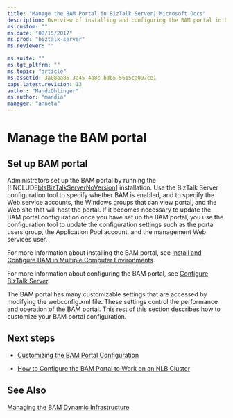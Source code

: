 ```yaml
---
title: "Manage the BAM Portal in BizTalk Server| Microsoft Docs"
description: Overview of installing and configuring the BAM portal in BizTalk Server
ms.custom: ""
ms.date: "08/15/2017"
ms.prod: "biztalk-server"
ms.reviewer: ""

ms.suite: ""
ms.tgt_pltfrm: ""
ms.topic: "article"
ms.assetid: 3a08aa85-3a45-4a8c-bdb5-5615ca097ce1
caps.latest.revision: 13
author: "MandiOhlinger"
ms.author: "mandia"
manager: "anneta"
---
```

# Manage the BAM portal

## Set up BAM portal
Administrators set up the BAM portal by running the [!INCLUDE[btsBizTalkServerNoVersion](../includes/btsbiztalkservernoversion-md.md)] installation. Use the BizTalk Server configuration tool to specify whether BAM is enabled, and to specify the Web service accounts, the Windows groups that can view portal, and the Web site that will host the portal. If it becomes necessary to update the BAM portal configuration once you have set up the BAM portal, you use the configuration tool to update the configuration settings such as the portal users group, the Application Pool account, and the management Web services user.

 For more information about installing the BAM portal, see [Install and Configure BAM in Multiple Computer Environments](https://social.technet.microsoft.com/wiki/contents/articles/1888.install-and-configure-bam-business-activity-monitoring-in-a-multi-computer-environment.aspx).

 For more information about configuring the BAM portal, see [Configure BizTalk Server](../install-and-config-guides/configure-biztalk-server.md).

 The BAM portal has many customizable settings that are accessed by modifying the webconfig.xml file. These settings control the performance and operation of the BAM portal. This rest of this section describes how to customize your BAM portal configuration.

## Next steps

-   [Customizing the BAM Portal Configuration](../core/customizing-the-bam-portal-configuration.md)

-   [How to Configure the BAM Portal to Work on an NLB Cluster](../core/how-to-configure-the-bam-portal-to-work-on-an-nlb-cluster.md)

## See Also
 [Managing the BAM Dynamic Infrastructure](../core/managing-the-bam-dynamic-infrastructure.md)
